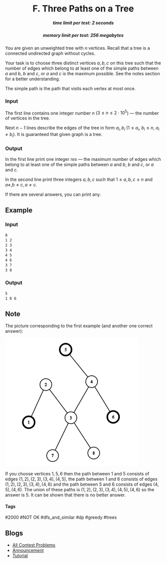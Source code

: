 <h1 style='text-align: center;'> F. Three Paths on a Tree</h1>

<h5 style='text-align: center;'>time limit per test: 2 seconds</h5>
<h5 style='text-align: center;'>memory limit per test: 256 megabytes</h5>

You are given an unweighted tree with $n$ vertices. Recall that a tree is a connected undirected graph without cycles.

Your task is to choose three distinct vertices $a, b, c$ on this tree such that the number of edges which belong to at least one of the simple paths between $a$ and $b$, $b$ and $c$, or $a$ and $c$ is the maximum possible. See the notes section for a better understanding.

The simple path is the path that visits each vertex at most once.

### Input

The first line contains one integer number $n$ ($3 \le n \le 2 \cdot 10^5$) — the number of vertices in the tree. 

Next $n - 1$ lines describe the edges of the tree in form $a_i, b_i$ ($1 \le a_i$, $b_i \le n$, $a_i \ne b_i$). It is guaranteed that given graph is a tree.

### Output

In the first line print one integer $res$ — the maximum number of edges which belong to at least one of the simple paths between $a$ and $b$, $b$ and $c$, or $a$ and $c$.

In the second line print three integers $a, b, c$ such that $1 \le a, b, c \le n$ and $a \ne, b \ne c, a \ne c$.

If there are several answers, you can print any.

## Example

### Input


```text
8
1 2
2 3
3 4
4 5
4 6
3 7
3 8
```
### Output


```text
5
1 8 6
```
## Note

The picture corresponding to the first example (and another one correct answer):

![](images/a14350f33ff1d0a53f558a037dbaf779e81c1ee9.png)

If you choose vertices $1, 5, 6$ then the path between $1$ and $5$ consists of edges $(1, 2), (2, 3), (3, 4), (4, 5)$, the path between $1$ and $6$ consists of edges $(1, 2), (2, 3), (3, 4), (4, 6)$ and the path between $5$ and $6$ consists of edges $(4, 5), (4, 6)$. The union of these paths is $(1, 2), (2, 3), (3, 4), (4, 5), (4, 6)$ so the answer is $5$. It can be shown that there is no better answer.



#### Tags 

#2000 #NOT OK #dfs_and_similar #dp #greedy #trees 

## Blogs
- [All Contest Problems](../Codeforces_Round_615_(Div._3).md)
- [Announcement](../blogs/Announcement.md)
- [Tutorial](../blogs/Tutorial.md)
